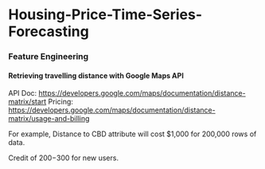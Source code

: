 # Housing-Price-Time-Series-Forecasting


### Feature Engineering


#### Retrieving travelling distance with Google Maps API
API Doc: https://developers.google.com/maps/documentation/distance-matrix/start
Pricing: https://developers.google.com/maps/documentation/distance-matrix/usage-and-billing

For example, Distance to CBD attribute will cost $1,000 for 200,000 rows of data. 

Credit of $200-$300 for new users.